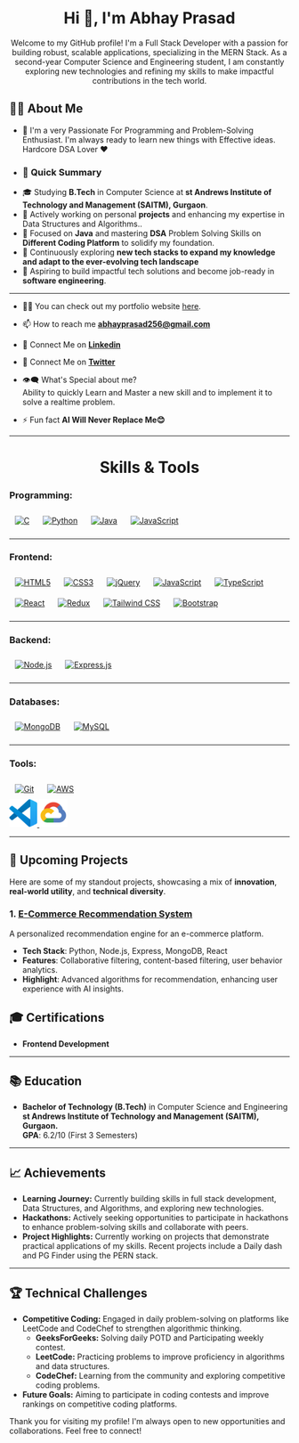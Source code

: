 <h1 align="center">Hi 👋, I'm Abhay Prasad </h1>

<p align="center">
  Welcome to my GitHub profile! I'm a Full Stack Developer with a passion for building robust, scalable applications, specializing in the MERN Stack. As a second-year Computer Science and Engineering student, I am constantly exploring new technologies and refining my skills to make impactful contributions in the tech world.
</p>

## 🙋‍♂️ About Me
- 🥋 I'm a very Passionate For Programming and Problem-Solving Enthusiast. I'm always ready to learn new things with Effective ideas. Hardcore DSA Lover ❤
- ### 🌟 Quick Summary
- 🎓 Studying **B.Tech** in Computer Science at **st Andrews Institute of Technology and Management (SAITM), Gurgaon**.
- 🔭 Actively working on personal **projects** and enhancing my expertise in Data Structures and Algorithms..
- 🌱 Focused on **Java** and mastering **DSA** Problem Solving Skills on  **Different Coding Platform** to solidify my foundation.
- 📘 Continuously exploring **new tech stacks to expand my knowledge and adapt to the ever-evolving tech landscape**
- 🎯 Aspiring to build impactful tech solutions and become job-ready in **software engineering**.

---
- 👨‍💻 You can check out my portfolio website [here](--).

- 📫 How to reach me **abhayprasad256@gmail.com**
- 🔗 Connect Me on [**Linkedin**](https://in.linkedin.com/in/abhay-prasad-84b46a297?trk=people-guest_people_search-card)
- 🔗 Connect Me on [**Twitter**](https://x.com/Pr1934163Abhay?t=DjJAb8NDXEltMBnQIQbaIA&s=09)
  
- 👁‍🗨 What's Special about me? <br> 
Ability to quickly Learn and Master a new skill and to implement it to solve a realtime problem.
- ⚡ Fun fact **AI Will Never Replace Me😊**



<hr>
<h1 align="center">Skills & Tools</h1>
<h3 align="left">Programming:</h3>
<p align="left">
<div>
<a href="https://www.cprogramming.com/" target="_blank"><img style="margin: 10px" src="https://profilinator.rishav.dev/skills-assets/c-original.svg" alt="C" height="50" /></a>  
<a href="https://www.python.org/" target="_blank"><img style="margin: 10px" src="https://profilinator.rishav.dev/skills-assets/python-original.svg" alt="Python" height="50" /></a>
<a href="https://www.java.com/" target="_blank"><img style="margin: 10px" src="https://profilinator.rishav.dev/skills-assets/java-original-wordmark.svg" alt="Java" height="50" /></a>
<a href="https://www.javascript.com/" target="_blank"><img style="margin: 10px" src="https://profilinator.rishav.dev/skills-assets/javascript-original.svg" alt="JavaScript" height="50" /></a> 
</div>
<hr>

<h3 align="left">Frontend:</h3>
<div>
<a href="https://en.wikipedia.org/wiki/HTML5" target="_blank"><img style="margin: 10px" src="https://profilinator.rishav.dev/skills-assets/html5-original-wordmark.svg" alt="HTML5" height="50" /></a>
<a href="https://www.w3schools.com/css/" target="_blank"><img style="margin: 10px" src="https://profilinator.rishav.dev/skills-assets/css3-original-wordmark.svg" alt="CSS3" height="50" /></a>
<a href="https://jquery.com/" target="_blank"><img style="margin: 10px" src="https://profilinator.rishav.dev/skills-assets/jquery.png" alt="jQuery" height="50" /></a>
<a href="https://www.javascript.com/" target="_blank"><img style="margin: 10px" src="https://profilinator.rishav.dev/skills-assets/javascript-original.svg" alt="JavaScript" height="50" /></a>
<a href="https://www.typescriptlang.org/" target="_blank"><img style="margin: 10px" src="https://profilinator.rishav.dev/skills-assets/typescript-original.svg" alt="TypeScript" height="50" /></a>
<a href="https://reactjs.org/" target="_blank"><img style="margin: 10px" src="https://profilinator.rishav.dev/skills-assets/react-original-wordmark.svg" alt="React" height="50" /></a>
<a href="https://redux.js.org/" target="_blank"><img style="margin: 10px" src="https://profilinator.rishav.dev/skills-assets/redux-original.svg" alt="Redux" height="50" /></a>
<a href="https://www.tailwindcss.com/" target="_blank"><img style="margin: 10px" src="https://profilinator.rishav.dev/skills-assets/tailwindcss.svg" alt="Tailwind CSS" height="50" /></a>
<a href="https://getbootstrap.com/docs/3.4/javascript/" target="_blank"><img style="margin: 10px" src="https://profilinator.rishav.dev/skills-assets/bootstrap-plain.svg" alt="Bootstrap" height="50" /></a>
</div>

<hr>
<h3 align="left">Backend:</h3>
<div>
<a href="https://nodejs.org/" target="_blank"><img style="margin: 10px" src="https://profilinator.rishav.dev/skills-assets/nodejs-original-wordmark.svg" alt="Node.js" height="50" /></a> 
<a href="https://expressjs.com/" target="_blank"><img style="margin: 10px" src="https://profilinator.rishav.dev/skills-assets/express-original-wordmark.svg" alt="Express.js" height="50" /></a>   
</div>

<hr>
<h3 align="left">Databases:</h3>
<div>
<!-- <img src="https://raw.githubusercontent.com/devicons/devicon/master/icons/postgresql/postgresql-original-wordmark.svg" alt="postgresql" width="40" height="40"/> </a> <a href="https://www.python.org" target="_blank" rel="noreferrer">  -->
<a href="https://www.mongodb.com/" target="_blank"><img style="margin: 10px" src="https://profilinator.rishav.dev/skills-assets/mongodb-original-wordmark.svg" alt="MongoDB" height="50" /></a>
<a href="https://www.mysql.com/" target="_blank"><img style="margin: 10px" src="https://profilinator.rishav.dev/skills-assets/mysql-original-wordmark.svg" alt="MySQL" height="50" /></a>   
<!-- <a href="https://firebase.google.com/" target="_blank"><img style="margin: 10px" src="https://profilinator.rishav.dev/skills-assets/firebase.png" alt="Firebase" height="50" /></a>   -->
</div>

<hr>
<h3 align="left">Tools:</h3>
<div>
  <a href="https://github.com/" target="_blank"><img style="margin: 10px" src="https://profilinator.rishav.dev/skills-assets/git-scm-icon.svg" alt="Git" height="50" /></a>  
  <a href="https://aws.amazon.com/" target="_blank"><img style="margin: 10px" src="https://profilinator.rishav.dev/skills-assets/amazonwebservices-original-wordmark.svg" alt="AWS" height="50" /></a> 
 
  <div>
  <!-- Visual Studio Code -->
  <a href="https://code.visualstudio.com" target="_blank">
    <img src="https://raw.githubusercontent.com/devicons/devicon/master/icons/vscode/vscode-original.svg" alt="VS Code" height="50" />
  </a>

  <!-- Google Cloud -->
  <a href="https://cloud.google.com" target="_blank">
    <img src="https://raw.githubusercontent.com/devicons/devicon/master/icons/googlecloud/googlecloud-original.svg" alt="Google Cloud" height="50" />
  </a>

<hr>

## 🌟 Upcoming Projects

Here are some of my standout projects, showcasing a mix of **innovation**, **real-world utility**, and **technical diversity**.

### 1. [E-Commerce Recommendation System]()
   A personalized recommendation engine for an e-commerce platform.
   - **Tech Stack**: Python, Node.js, Express, MongoDB, React
   - **Features**: Collaborative filtering, content-based filtering, user behavior analytics.
   - **Highlight**: Advanced algorithms for recommendation, enhancing user experience with AI insights.
 

## 🎓 Certifications
- **Frontend Development**

---

## 📚 Education
- **Bachelor of Technology (B.Tech)** in Computer Science and Engineering  
  **st Andrews Institute of Technology and Management (SAITM), Gurgaon.**  
  **GPA**: 6.2/10 (First 3 Semesters)

---
## 📈 Achievements

- **Learning Journey:** Currently building skills in full stack development, Data Structures, and Algorithms, and exploring new technologies.
- **Hackathons:** Actively seeking opportunities to participate in hackathons to enhance problem-solving skills and collaborate with peers.
- **Project Highlights:** Currently working on projects that demonstrate practical applications of my skills. Recent projects include a Daily dash and PG Finder using the PERN stack.

---

## 🏆 Technical Challenges

- **Competitive Coding:** Engaged in daily problem-solving on platforms like LeetCode and CodeChef to strengthen algorithmic thinking.
  - **GeeksForGeeks:** Solving daily POTD and Participating weekly contest.
  - **LeetCode:** Practicing problems to improve proficiency in algorithms and data structures.
  - **CodeChef:** Learning from the community and exploring competitive coding problems.
- **Future Goals:** Aiming to participate in coding contests and improve rankings on competitive coding platforms.

Thank you for visiting my profile! I'm always open to new opportunities and collaborations. Feel free to connect!
